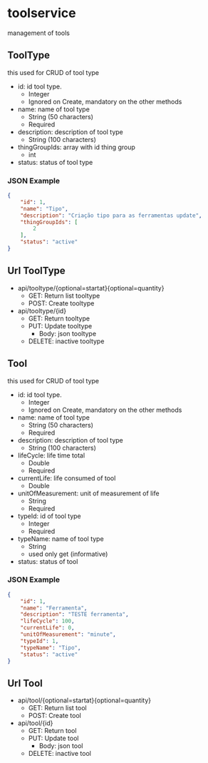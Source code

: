 # toolservice
management of tools 

## ToolType
this used for CRUD of tool type
- id: id tool type.
    - Integer
    - Ignored on Create, mandatory on the other methods
- name: name of tool type
    - String (50 characters)
    - Required
- description: description of tool type
    - String (100 characters)
- thingGroupIds: array with id thing group
    - int
- status: status of tool type

### JSON Example
```json
{
    "id": 1,
    "name": "Tipo",
    "description": "Criação tipo para as ferramentas update",
    "thingGroupIds": [
        2
    ],
    "status": "active"
}
```

## Url ToolType
* api/tooltype/{optional=startat}{optional=quantity}
    * GET: Return list tooltype
    * POST: Create tooltype
* api/tooltype/{id}
    * GET: Return tooltype
    * PUT: Update tooltype
        * Body: json tooltype
    * DELETE: inactive tooltype

## Tool
this used for CRUD of tool type
- id: id tool type.
    - Integer
    - Ignored on Create, mandatory on the other methods
- name: name of tool type
    - String (50 characters)
    - Required
- description: description of tool type
    - String (100 characters)
- lifeCycle: life time total
    - Double
    - Required
- currentLife: life consumed of tool
    - Double
- unitOfMeasurement: unit of measurement of life
    - String
    - Required
- typeId: id of tool type
    - Integer
    - Required
- typeName: name of tool type 
    - String
    - used only get (informative)
- status: status of tool

### JSON Example
```json
{
    "id": 1,
    "name": "Ferramenta",
    "description": "TESTE ferramenta",
    "lifeCycle": 100,
    "currentLife": 0,
    "unitOfMeasurement": "minute",
    "typeId": 1,
    "typeName": "Tipo",
    "status": "active"
}
```

## Url Tool
* api/tool/{optional=startat}{optional=quantity}
    * GET: Return list tool
    * POST: Create tool
* api/tool/{id}
    * GET: Return tool
    * PUT: Update tool
        * Body: json tool
    * DELETE: inactive tool


